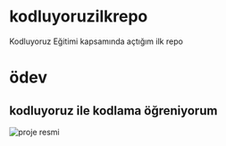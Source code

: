 # kodluyoruzilkrepo
Kodluyoruz Eğitimi kapsamında açtığım ilk repo

# ödev 
## kodluyoruz ile kodlama öğreniyorum 

![proje resmi](https://imgur.com/a/C7KNClP)